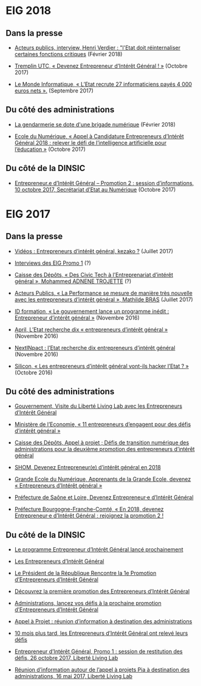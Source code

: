 # EIG 2018

## Dans la presse

- [Acteurs publics, interview, Henri Verdier : "l'Etat doit réinternaliser certaines fonctions critiques](https://www.acteurspublics.com/2018/02/19/henri-verdier-l-innovation-radicale-exige-une-certaine-capacite-de-prise-de-risque-et-une-tolerance-a-l-echec) (Février 2018)

- [Tremplin UTC, « Devenez Entrepreneur d’Intérêt Général ! »](http://www.tremplin-utc.asso.fr/index.php/article/devenez-entrepreneur-e-d-interet-general/09/10/2017/913) (Octobre 2017)

- [Le Monde Informatique, « L’Etat recrute 27 informaticiens payés 4 000 euros nets ».](http://www.lemondeinformatique.fr/actualites/lire-l-etat-recrute-27-informaticiens-payes-4-000-euros-net-69531.html) (Septembre 2017)

## Du côté des administrations

- [La gendarmerie se dote d'une brigade numérique](https://www.caissedesdepotsdesterritoires.fr/cs/ContentServer/?pagename=Territoires/Articles/Articles&cid=1250280674237&nl=1) (Février 2018)

- [Ecole du Numérique, « Appel à Candidature Entrepreneurs d’Intérêt Général 2018 : relever le défi de l’intelligence artificielle pour l’éducation »](http://ecolenumerique.education.gouv.fr/2017/10/11/appel-candidatures-entrepreneurs-dinteret-general-2018-relever-le-defi-de-lintelligence-artificielle-pour-leducation/) (Octobre 2017)

## Du côté de la DINSIC

- [Entrepreneur.e d’Intérêt Général – Promotion 2 : session d’informations, 10 octobre 2017, Secrétariat d’Etat au Numérique](https://rdv.etalab.gouv.fr/e/23/entrepreneure-dinteret-general-promotion-2-session-dinformations) (Octobre 2017)

# EIG 2017

## Dans la presse

- [Vidéos : Entrepreneurs d’intérêt général, kezako ?](https://www.youtube.com/watch?v=-fF5871_8vU) (Juillet 2017)

- [Interviews des EIG Promo 1](http://www.dailymotion.com/playlist/x4tlyz_SGMAP_entrepreneur-d-interet-general-eig) (?)

- [Caisse des Dépôts, « Des Civic Tech à l’Entreprenariat d’intérêt général », Mohammed ADNENE TROJETTE](http://www.caissedesdepots.fr/des-civictech-lentrepreneuriat-dinteret-general) (?)

- [Acteurs Publics, « La Performance se mesure de manière très nouvelle avec les entrepreneurs d’intérêt général », Mathilde BRAS](https://www.acteurspublics.com/webtv/2017/07/11/mathilde-bras-la-performance-se-mesure-de-maniere-tres-nouvelle-avec-les-entrepreneurs-dinteret-general) (Juillet 2017)

- [ID formation, « Le gouvernement lance un programme inédit : Entrepreneur d’intérêt général »](http://www.id-formation.com/2016-gouvernement-lance-programme-inedit-entrepreneur-interet-general.html) (Novembre 2016)

- [April, L’Etat recherche dix « entrepreneurs d’intérêt général »](https://www.april.org/next-inpact-l-etat-recherche-dix-entrepreneurs-d-interet-general) (Novembre 2016)

- [NextINpact : l’Etat recherche dix entrepreneurs d’intérêt général](https://www.nextinpact.com/news/102018-l-etat-recherche-dix-entrepreneurs-d-interet-general.htm) (Novembre 2016)

- [Silicon, « Les entrepreneurs d’intérêt général vont-ils hacker l’Etat ? »](http://www.silicon.fr/entrepreneurs-interet-general-hacker-etat-161509.html?inf_by=59e61f76681db8a97f8b46c0) (Octobre 2016)

## Du côté des administrations

- [Gouvernement, Visite du Liberté Living Lab avec les Entrepreneurs d’Intérêt Général](http://www.gouvernement.fr/visite-du-liberte-living-lab-et-rencontre-avec-les-entrepreneurs-d-interet-general)

- [Ministère de l’Economie, « 11 entrepreneurs d’engagent pour des défis d’intérêt général »](https://www.economie.gouv.fr/entreprises/entrepreneurs-interet-general)

- [Caisse des Dépôts, Appel à projet ; Défis de transition numérique des administrations pour la deuxième promotion des entrepreneurs d’intérêt général](https://cdcinvestissementsdavenir.achatpublic.com/sdm/ent/gen/ent_detail.do?PCSLID=CSL_2017_F5cizb3iEh)

- [SHOM, Devenez Entrepreneur(e) d’intérêt général en 2018](http://www.shom.fr/le-shom/actualites/les-communiques/actualite-detaillee/article/devenez-entrepreneure-dinteret-general-en-2018/)

- [Grande Ecole du Numérique, Apprenants de la Grande Ecole, devenez « Entrepreneurs d’Intérêt général »](https://www.grandeecolenumerique.fr/2016/11/entrepreneurs-interet-general/)

- [Préfecture de Saône et Loire, Devenez Entrepreneur·e d’Intérêt Général](http://www.saone-et-loire.gouv.fr/devenez-entrepreneur-o-e-d-interet-general-a9918.html)

- [Préfecture Bourgogne-Franche-Comté, « En 2018, devenez Entrepreneur·e d’Intérêt Général : rejoignez la promotion 2 !](http://www.prefectures-regions.gouv.fr/bourgogne-franche-comte/Actualites/En-2018-devenez-Entrepreneur-e-d-interet-general-rejoignez-la-Promotion-2)

## Du côté de la DINSIC

- [Le programme Entrepreneur d’Intérêt Général lancé prochainement](http://www.modernisation.gouv.fr/ladministration-change-avec-le-numerique/par-louverture-des-donnees-dans-les-administrations/le-programme-entrepreneur-dinteret-general-lance-prochainement)

- [Les Entrepreneurs d’Intérêt Général](http://www.modernisation.gouv.fr/ladministration-change-avec-le-numerique/par-louverture-des-donnees-dans-les-administrations/entrepreneur-interet-general)

- [Le Président de la République Rencontre la 1e Promotion d’Entrepreneurs d’Intérêt Général](http://www.modernisation.gouv.fr/ladministration-change-avec-le-numerique/par-louverture-des-donnees-dans-les-administrations/president-de-la-republique-rencontre-la-1re-promotion-entrepreneurs-interet-general)

- [Découvrez la première promotion des Entrepreneurs d’Intérêt Général](http://www.modernisation.gouv.fr/ladministration-change-avec-le-numerique/par-louverture-des-donnees-dans-les-administrations/decouvrez-la-1re-promotion-des-entrepreneurs-dinteret-general)

- [Administrations, lancez vos défis à la prochaine promotion d’Entrepreneurs d’Intérêt Général](http://www.modernisation.gouv.fr/ladministration-change-avec-le-numerique/par-louverture-des-donnees-dans-les-administrations/administrations-lancez-vos-defis-a-la-prochaine-promotion-dentrepreneurs-dinteret-general)

- [Appel à Projet : réunion d’information à destination des administrations](http://www.modernisation.gouv.fr/actualites/actualites/appel-a-projets-entrepreneurs-dinteret-general-reunion-dinformation-a-destination-des-administrations)

- [10 mois plus tard, les Entrepreneurs d’Intérêt Général ont relevé leurs défis](http://www.modernisation.gouv.fr/ladministration-change-avec-le-numerique/par-louverture-des-donnees-dans-les-administrations/10-mois-plus-tard-decouvrez-comment-les-1ers-entrepreneures-dinteret-general-ont-releve-leurs-defis)

- [Entrepreneur d’Intérêt Général, Promo 1 : session de restitution des défis, 26 octobre 2017, Liberté Living Lab](https://rdv.etalab.gouv.fr/e/24/entrepreneure-dinteret-general-promo-1-session-de-restitution-des-defis)

- [Réunion d’information autour de l’appel à projets Pia à destination des administrations, 16 mai 2017, Liberté Living Lab](https://rdv.etalab.gouv.fr/e/22/entrepreneurs-dinteret-general-reunion-dinformation-autour-de-lappel-a-projets-pia-a-destination-des-administrations)

